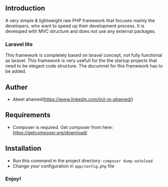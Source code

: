 ## Introduction
A very simple & lightweight raw PHP framework that focuses mainly the developers, who want to speed up their development process. It is developed with MVC structure and does not use any external packages.

### Laravel lite
This framework is completely based on laravel concept, not fully functional as laravel. This framework is very usefull for the the startup projects that need to be elegant code structure. The documnet for this framework has to be added.

## Auther
- Akeel ahamed(https://www.linkedin.com/in/i-m-ahamed/)

## Requirements
- Composer is required. Get composer from here: https://getcomposer.org/download/

## Installation
- Run this command in the project directory: 
```composer dump-autoload```
- Change your configuration in ```app/config.php``` file

### Enjoy!